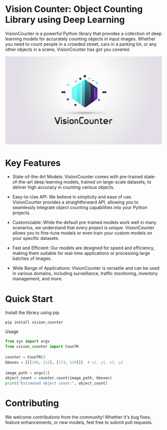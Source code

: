 # Vision Counter: Object Counting Library using Deep Learning
VisionCounter is a powerful Python library that provides a collection of deep learning models for accurately counting objects in input images. Whether you need to count people in a crowded street, cars in a parking lot, or any other objects in a scene, VisionCounter has got you covered.

<div style="text-align: center;">
  <img src="./images/logo.png" alt="logo" />
</div>

# Key Features
- State-of-the-Art Models: VisionCounter comes with pre-trained state-of-the-art deep learning models, trained on large-scale datasets, to deliver high accuracy in counting various objects.

- Easy-to-Use API: We believe in simplicity and ease of use. VisionCounter provides a straightforward API, allowing you to seamlessly integrate object counting capabilities into your Python projects.

- Customizable: While the default pre-trained models work well in many scenarios, we understand that every project is unique. VisionCounter allows you to fine-tune models or even train your custom models on your specific datasets.

- Fast and Efficient: Our models are designed for speed and efficiency, making them suitable for real-time applications or processing large batches of images.

- Wide Range of Applications: VisionCounter is versatile and can be used in various domains, including surveillance, traffic monitoring, inventory management, and more.

# Quick Start
Install the library using pip
```
pip install vision_counter
```

Usage
```python
from sys import argv
from vision_counter import CounTR

counter = CounTR()
bboxes = [[[156, 112], [173, 129]]]  # x1, y1, x2, y2

image_path = argv[1]
object_count = counter.count(image_path, bboxes)
print("Estimated object count:", object_count)
```

# Contributing
We welcome contributions from the community! Whether it's bug fixes, feature enhancements, or new models, feel free to submit pull requests.